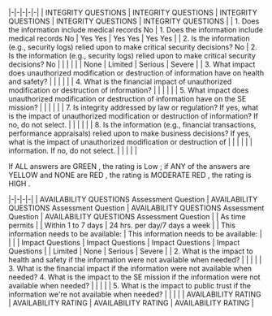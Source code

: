 |-|-|-|-|-|
| INTEGRITY QUESTIONS | INTEGRITY QUESTIONS | INTEGRITY QUESTIONS | INTEGRITY QUESTIONS | INTEGRITY QUESTIONS |
| 1. Does the information include medical records  No | 1. Does the information include medical records  No | Yes  Yes | Yes  Yes | Yes  Yes |
| 2. Is the information (e.g., security logs) relied upon  to make critical security decisions?  No | 2. Is the information (e.g., security logs) relied upon  to make critical security decisions?  No | | | |
| | None | Limited | Serious | Severe |
| 3. What impact does unauthorized modification or  destruction of information have on health and  safety? | | | | |
| 4. What is the financial impact of unauthorized  modification or destruction of information? | | | | |
| 5. What impact does unauthorized modification or  destruction of information have on the SE mission? | | | | |
| 7. Is integrity addressed by law or regulation? If yes,  what is the impact of unauthorized modification or  destruction of information? If no, do not select. | | | | |
| 8. Is the information (e.g., financial transactions,  performance appraisals) relied upon to make  business decisions? If yes, what is the impact of unauthorized modification or destruction of | | | | |
| information. If no, do not select. | | | | |

If ALL answers are GREEN , the rating is Low ; if ANY of the answers are YELLOW and NONE are RED , the rating is MODERATE RED , the rating is HIGH .

|-|-|-|-|
| AVAILABILITY  QUESTIONS  Assessment Question | AVAILABILITY  QUESTIONS  Assessment Question | AVAILABILITY  QUESTIONS  Assessment Question | AVAILABILITY  QUESTIONS  Assessment Question |
| As time permits | | Within 1 to  7 days | 24 hrs. per  day/7 days a week |
| This information needs to be available: | This information needs to be available: | | |
| Impact Questions | Impact Questions | Impact Questions | Impact Questions |
| Limited | None | Serious | Severe |
| 2. What is the impact to health and safety if the  information were not available when needed? | | | |
| 3. What is the financial impact if the information were  not available when needed?  4. What is the impact to the SE mission if the  information were not available when needed? | | | |
| 5. What is the impact to public trust if the information  we're not available when needed? | | | |
| AVAILABILITY RATING | AVAILABILITY RATING | AVAILABILITY RATING | AVAILABILITY RATING |